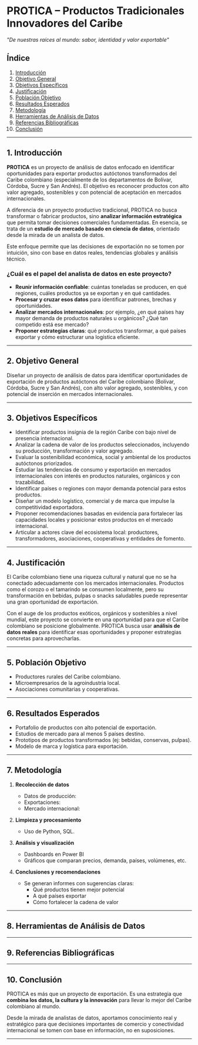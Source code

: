 # PROTICA – Productos Tradicionales Innovadores del Caribe
*"De nuestras raíces al mundo: sabor, identidad y valor exportable"*

## Índice

1. [Introducción](#introducción)
2. [Objetivo General](#objetivo-general)
3. [Objetivos Específicos](#objetivos-específicos)
4. [Justificación](#justificación)
5. [Población Objetivo](#población-objetivo)
6. [Resultados Esperados](#resultados-esperados)
7. [Metodología](#metodología)
8. [Herramientas de Análisis de Datos](#herramientas-de-análisis-de-datos)
9. [Referencias Bibliográficas](#referencias-bibliográficas)
10. [Conclusión](#conclusión)

---

## 1. Introducción

<p align="justify">

**PROTICA** es un proyecto de análisis de datos enfocado en identificar oportunidades para exportar productos autóctonos transformados del Caribe colombiano (especialmente de los departamentos de Bolívar, Córdoba, Sucre y San Andrés). El objetivo es reconocer productos con alto valor agregado, sostenibles y con potencial de aceptación en mercados internacionales.

A diferencia de un proyecto productivo tradicional, PROTICA no busca transformar o fabricar productos, sino **analizar información estratégica** que permita tomar decisiones comerciales fundamentadas. En esencia, se trata de un **estudio de mercado basado en ciencia de datos**, orientado desde la mirada de un analista de datos.

Este enfoque permite que las decisiones de exportación no se tomen por intuición, sino con base en datos reales, tendencias globales y análisis técnico.

### ¿Cuál es el papel del analista de datos en este proyecto?

- **Reunir información confiable**: cuántas toneladas se producen, en qué regiones, cuáles productos ya se exportan y en qué cantidades.
- **Procesar y cruzar esos datos** para identificar patrones, brechas y oportunidades.
- **Analizar mercados internacionales**: por ejemplo, ¿en qué países hay mayor demanda de productos naturales u orgánicos? ¿Qué tan competido está ese mercado?
- **Proponer estrategias claras**: qué productos transformar, a qué países exportar y cómo estructurar una logística eficiente.

</p>

---

## 2. Objetivo General

<p align="justify">

Diseñar un proyecto de análisis de datos para identificar oportunidades de exportación de productos autóctonos del Caribe colombiano (Bolívar, Córdoba, Sucre y San Andrés), con alto valor agregado, sostenibles, y con potencial de inserción en mercados internacionales.

</p>

---

## 3. Objetivos Específicos

<p align="justify">

- Identificar productos insígnia de la región Caribe con bajo nivel de presencia internacional.
- Analizar la cadena de valor de los productos seleccionados, incluyendo su producción, transformación y valor agregado.
- Evaluar la sostenibilidad económica, social y ambiental de los productos autóctonos priorizados.
- Estudiar las tendencias de consumo y exportación en mercados internacionales con interés en productos naturales, orgánicos y con trazabilidad.
- Identificar países o regiones con mayor demanda potencial para estos productos.
- Diseñar un modelo logístico, comercial y de marca que impulse la competitividad exportadora.
- Proponer recomendaciones basadas en evidencia para fortalecer las capacidades locales y posicionar estos productos en el mercado internacional.
- Articular a actores clave del ecosistema local: productores, transformadores, asociaciones, cooperativas y entidades de fomento.

</p>

---

## 4. Justificación

<p align="justify">

El Caribe colombiano tiene una riqueza cultural y natural que no se ha conectado adecuadamente con los mercados internacionales. Productos como el corozo o el tamarindo se consumen localmente, pero su transformación en bebidas, pulpas o snacks saludables puede representar una gran oportunidad de exportación.

Con el auge de los productos exóticos, orgánicos y sostenibles a nivel mundial, este proyecto se convierte en una oportunidad para que el Caribe colombiano se posicione globalmente. PROTICA busca usar **análisis de datos reales** para identificar esas oportunidades y proponer estrategias concretas para aprovecharlas.

</p>

---

## 5. Población Objetivo

<p align="justify">

- Productores rurales del Caribe colombiano.
- Microempresarios de la agroindustria local.
- Asociaciones comunitarias y cooperativas.

</p>

---

## 6. Resultados Esperados

<p align="justify">

- Portafolio de productos con alto potencial de exportación.
- Estudios de mercado para al menos 5 países destino.
- Prototipos de productos transformados (ej: bebidas, conservas, pulpas).
- Modelo de marca y logística para exportación.

</p>

---

## 7. Metodología

<p align="justify">

1. **Recolección de datos**
   - Datos de producción: 
   - Exportaciones: 
   - Mercado internacional: 

2. **Limpieza y procesamiento**
   - Uso de Python, SQL.

3. **Análisis y visualización**
   - Dashboards en Power BI
   - Gráficos que comparan precios, demanda, países, volúmenes, etc.

4. **Conclusiones y recomendaciones**
   - Se generan informes con sugerencias claras:
     - Qué productos tienen mejor potencial
     - A qué países exportar
     - Cómo fortalecer la cadena de valor

</p>

---

## 8. Herramientas de Análisis de Datos

<p align="justify">



</p>

---

## 9. Referencias Bibliográficas

<p align="justify">



</p>

---

## 10. Conclusión

<p align="justify">

PROTICA es más que un proyecto de exportación. Es una estrategia que **combina los datos, la cultura y la innovación** para llevar lo mejor del Caribe colombiano al mundo.

Desde la mirada de analistas de datos, aportamos conocimiento real y estratégico para que decisiones importantes de comercio y conectividad internacional se tomen con base en información, no en suposiciones.

</p>

---